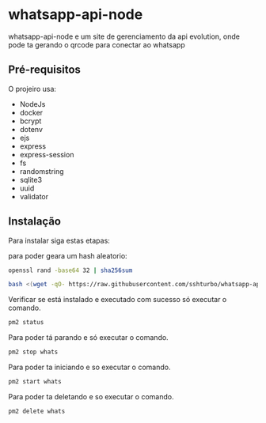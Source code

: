 # whatsapp-api-node
whatsapp-api-node e um site de gerenciamento da api evolution, onde pode ta gerando o qrcode para conectar ao whatsapp

## Pré-requisitos

O projeiro usa:

 - NodeJs
 - docker
 - bcrypt
 - dotenv
 - ejs
 - express
 - express-session
 - fs
 - randomstring
 - sqlite3
 - uuid
 - validator

## Instalação

Para instalar siga estas etapas:

para poder geara um hash aleatorio:

```bash
openssl rand -base64 32 | sha256sum
```

```bash
bash <(wget -qO- https://raw.githubusercontent.com/sshturbo/whatsapp-api-node/main/install.sh)
```

Verificar se está instalado e executado com sucesso só executar o comando.

```bash
pm2 status
```

Para poder tá parando e só executar o comando.

```bash
pm2 stop whats
```

Para poder ta iniciando e so executar o comando.

```bash
pm2 start whats
```

Para poder ta deletando e so executar o comando.

```bash
pm2 delete whats
```
